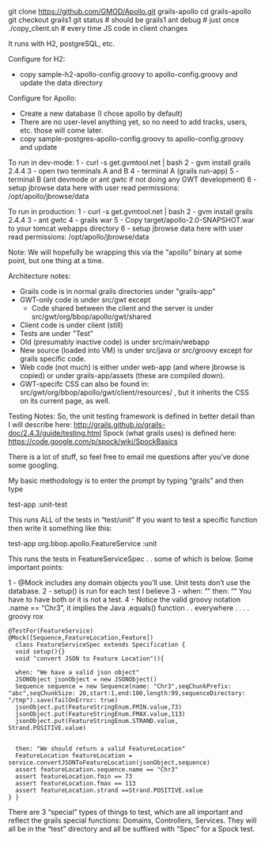 git clone https://github.com/GMOD/Apollo.git grails-apollo
cd grails-apollo
git checkout grails1
git status   # should be grails1
ant debug  # just once
./copy_client.sh # every time JS code in client changes 



It runs with H2, postgreSQL, etc.

Configure for H2:
- copy sample-h2-apollo-config.groovy to apollo-config.groovy and update the data directory

Configure for Apollo:
- Create a new database (I chose apollo by default)
- There are no user-level anything yet, so no need to add tracks, users, etc.  those will come later.
- copy sample-postgres-apollo-config.groovy to apollo-config.groovy and update


To run in dev-mode:
1 - curl -s get.gvmtool.net | bash
2 - gvm install grails 2.4.4
3 - open two terminals A and B
4 - terminal A (grails run-app)
5 - terminal B (ant devmode or ant gwtc if not doing any GWT development)
6 - setup jbrowse data here with user read permissions:  /opt/apollo/jbrowse/data


To run in production:
1 - curl -s get.gvmtool.net | bash
2 - gvm install grails 2.4.4
3 - ant gwtc
4 - grails war
5 - Copy target/apollo-2.0-SNAPSHOT.war to your tomcat webapps directory
6 - setup jbrowse data here with user read permissions:  /opt/apollo/jbrowse/data


Note: We will hopefully be wrapping this via the "apollo" binary at some point, but one thing at a time.


Architecture notes:
- Grails code is in normal grails directories under "grails-app"
- GWT-only code is under src/gwt except
    - Code shared between the client and the server is under src/gwt/org/bbop/apollo/gwt/shared
- Client code is under client (still)
- Tests are under "Test"
- Old (presumably inactive code) is under src/main/webapp
- New source (loaded into VM) is under src/java or src/groovy except for grails specific code.
- Web code (not much) is either under web-app (and where jbrowse is copied) or under grails-app/assets (these are compiled down).
- GWT-specifc CSS can also be found in: src/gwt/org/bbop/apollo/gwt/client/resources/ , but it inherits the CSS on its current page, as well.


Testing Notes:
So, the unit testing framework is defined in better detail than I will describe here: http://grails.github.io/grails-doc/2.4.3/guide/testing.html
Spock (what grails uses) is defined here: https://code.google.com/p/spock/wiki/SpockBasics

There is a lot of stuff, so feel free to email me questions after you’ve done some googling. 

My basic methodology is to enter the prompt by typing “grails” and then type

test-app :unit-test

This runs ALL of the tests in “test/unit” If you want to test a specific function then write it something like this:

test-app org.bbop.apollo.FeatureService :unit 

This runs the tests in FeatureServiceSpec . . some of which is below.  Some important points:

1 - @Mock includes any domain objects you’ll use.  Unit tests don’t use the database.
2 - setup() is run for each test I believe 
3 - when: “” then: “”   You have to have both or it is not a test. 
4 - Notice the valid groovy notation  .name == “Chr3”, it implies the Java .equals() function . . everywhere . . . . groovy rox


    @TestFor(FeatureService)
    @Mock([Sequence,FeatureLocation,Feature])
      class FeatureServiceSpec extends Specification {
      void setup(){}
      void "convert JSON to Feature Location"(){
    
      when: "We have a valid json object"
      JSONObject jsonObject = new JSONObject()
      Sequence sequence = new Sequence(name: "Chr3",seqChunkPrefix: "abc",seqChunkSize: 20,start:1,end:100,length:99,sequenceDirectory: "/tmp").save(failOnError: true)
      jsonObject.put(FeatureStringEnum.FMIN.value,73)
      jsonObject.put(FeatureStringEnum.FMAX.value,113)
      jsonObject.put(FeatureStringEnum.STRAND.value, Strand.POSITIVE.value)

    
      then: "We should return a valid FeatureLocation"
      FeatureLocation featureLocation = service.convertJSONToFeatureLocation(jsonObject,sequence)
      assert featureLocation.sequence.name == "Chr3"
      assert featureLocation.fmin == 73
      assert featureLocation.fmax == 113
      assert featureLocation.strand ==Strand.POSITIVE.value
    } }

There are 3 “special” types of things to test, which are all important and reflect the grails special functions: Domains, Controllers, Services.  They will all be in the “test” directory and all be suffixed with “Spec” for a Spock test.



